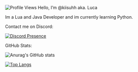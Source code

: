 ![Profile Views](https://komarev.com/ghpvc/?username=kiisuhh-4444&color=blueviolet)
Hello, I’m @kiisuhh aka. Luca


Im a Lua and Java Developer and im currently learning Python.

Contact me on Discord:

[![Discord Presence](https://lanyard.cnrad.dev/api/355004590602846208
                            )](https://discord.com/users/355004590602846208)


GitHub Stats:

![Anurag's GitHub stats](https://github-readme-stats.vercel.app/api?username=kiisuhh&show_icons=true&theme=radical)

[![Top Langs](https://github-readme-stats.vercel.app/api/top-langs/?username=kiisuhh&layout=compact)](https://github.com/anuraghazra/github-readme-stats)
